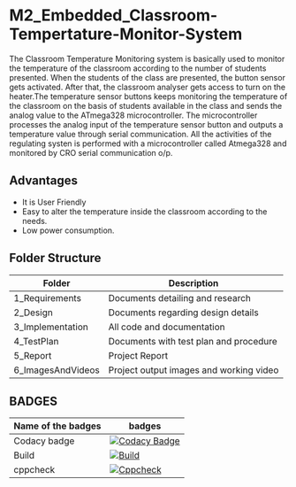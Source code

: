 # M2_Embedded_Classroom-Tempertature-Monitor-System
The Classroom Temperature Monitoring system is basically used to monitor the temperature of the classroom according to the number of students presented. When the students of the class are presented, the button sensor gets activated. After that, the classroom analyser gets access to turn on the heater.The temperature sensor buttons keeps monitoring the temperature of the classroom on the basis of students available in the class and sends the analog value to the ATmega328 microcontroller. The microcontroller processes the analog input of the temperature sensor button and outputs a temperature value through serial communication. All the activities of the regulating systen is performed with a microcontroller called Atmega328 and monitored by CRO serial communication o/p.

## Advantages
- It is User Friendly
- Easy to alter the temperature inside the classroom according to the needs.
- Low power consumption.


## Folder Structure

|Folder|	Description|
|------|---------------|
|1_Requirements|	Documents detailing and research|
|2_Design	|Documents regarding design details|
|3_Implementation	|All code and documentation|
|4_TestPlan	|Documents with test plan and procedure|
|5_Report	|Project Report|
|6_ImagesAndVideos	|Project output images and working video|



## BADGES

Name of the badges| badges|
|-----------------|-------|
|Codacy badge|[![Codacy Badge](https://app.codacy.com/project/badge/Grade/9d14bf619ca0463ca2db252e5979b6b2)](https://www.codacy.com/gh/sathish20pandian/M2_Embedded_Meeting-Hall-Temperature-Regulating-System/dashboard?utm_source=github.com&amp;utm_medium=referral&amp;utm_content=sathish20pandian/M2_Embedded_Meeting-Hall-Temperature-Regulating-System&amp;utm_campaign=Badge_Grade)|
|Build|[![Build](https://github.com/sowmiya0419/M2_Embedded_Classroom-Tempertature-Monitor-System/actions/workflows/compile.yml/badge.svg)](https://github.com/sowmiya0419/M2_Embedded_Classroom-Tempertature-Monitor-System/actions/workflows/compile.yml)|
|cppcheck|[![Cppcheck](https://github.com/sowmiya0419/M2_Embedded_Classroom-Tempertature-Monitor-System/actions/workflows/cppcheck.yml/badge.svg)](https://github.com/sowmiya0419/M2_Embedded_Classroom-Tempertature-Monitor-System/actions/workflows/cppcheck.yml)|
